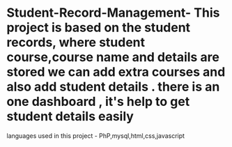 # Student-Record-Management- This project is based on the student records, where student course,course name and details are stored we can add extra courses and also add student details . there is an one dashboard , it's help to get student details easily 
languages used in this project - PhP,mysql,html,css,javascript
